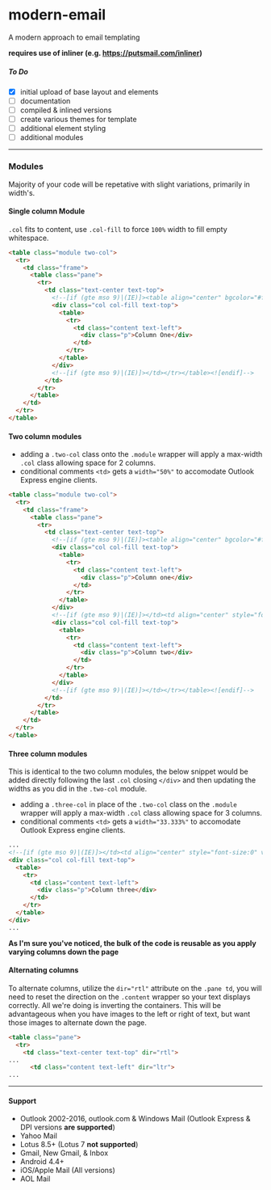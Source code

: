 # modern-email
A modern approach to email templating

**requires use of inliner (e.g. https://putsmail.com/inliner)**

##### To Do
- [x] initial upload of base layout and elements
- [ ] documentation
- [ ] compiled & inlined versions
- [ ] create various themes for template
- [ ] additional element styling
- [ ] additional modules

---

### Modules
Majority of your code will be repetative with slight variations, primarily in width's.

#### Single column Module

`.col` fits to content, use `.col-fill` to force `100%` width to fill empty whitespace.

```HTML
<table class="module two-col">
  <tr>
    <td class="frame">
      <table class="pane">
        <tr>
          <td class="text-center text-top">
            <!--[if (gte mso 9)|(IE)]><table align="center" bgcolor="#ffffff" border="0" cellpadding="0" cellspacing="0" width="100%"><tr><td align="center" style="font-size:0" valign="top"><![endif]-->
            <div class="col col-fill text-top">
              <table>
                <tr>
                  <td class="content text-left">
                    <div class="p">Column One</div>
                  </td>
                </tr>
              </table>
            </div>
            <!--[if (gte mso 9)|(IE)]></td></tr></table><![endif]-->
          </td>
        </tr>
      </table>
    </td>
  </tr>
</table>
```

#### Two column modules

* adding a `.two-col` class onto the `.module` wrapper will apply a max-width `.col` class allowing space for 2 columns.
* conditional comments `<td>` gets a `width="50%"` to accomodate Outlook Express engine clients.

```HTML
<table class="module two-col">
  <tr>
    <td class="frame">
      <table class="pane">
        <tr>
          <td class="text-center text-top">
            <!--[if (gte mso 9)|(IE)]><table align="center" bgcolor="#ffffff" border="0" cellpadding="0" cellspacing="0" width="100%"><tr><td align="center" style="font-size:0" valign="top" width="50%"><![endif]-->
            <div class="col col-fill text-top">
              <table>
                <tr>
                  <td class="content text-left">
                    <div class="p">Column one</div>
                  </td>
                </tr>
              </table>
            </div>
            <!--[if (gte mso 9)|(IE)]></td><td align="center" style="font-size:0" valign="top" width="50%"><![endif]-->
            <div class="col col-fill text-top">
              <table>
                <tr>
                  <td class="content text-left">
                    <div class="p">Column two</div>
                  </td>
                </tr>
              </table>
            </div>
            <!--[if (gte mso 9)|(IE)]></td></tr></table><![endif]-->
          </td>
        </tr>
      </table>
    </td>
  </tr>
</table>
```

#### Three column modules
This is identical to the two column modules, the below snippet would be added directly following the last `.col` closing `</div>` and then updating the widths as you did in the `.two-col` module. 

* adding a `.three-col` in place of the `.two-col` class on the `.module` wrapper will apply a max-width `.col` class allowing space for 3 columns.
* conditional comments `<td>` gets a `width="33.333%"` to accomodate Outlook Express engine clients.

```HTML
...
<!--[if (gte mso 9)|(IE)]></td><td align="center" style="font-size:0" valign="top" width="33.333%"><![endif]-->
<div class="col col-fill text-top">
  <table>
    <tr>
      <td class="content text-left">
        <div class="p">Column three</div>
      </td>
    </tr>
  </table>
</div>
...
```

**As I'm sure you've noticed, the bulk of the code is reusable as you apply varying columns down the page**

#### Alternating columns
To alternate columns, utilize the `dir="rtl"` attribute on the `.pane td`, you will need to reset the direction on the `.content` wrapper so your text displays correctly. All we're doing is inverting the containers. This will be advantageous when you have images to the left or right of text, but want those images to alternate down the page.

```HTML
<table class="pane">
  <tr>
    <td class="text-center text-top" dir="rtl">
... 
      <td class="content text-left" dir="ltr">
...

```

---

#### Support
- Outlook 2002-2016, outlook.com & Windows Mail (Outlook Express & DPI versions **are supported**)
- Yahoo Mail
- Lotus 8.5+ (Lotus 7 **not supported**)
- Gmail, New Gmail, & Inbox
- Android 4.4+
- iOS/Apple Mail (All versions)
- AOL Mail

